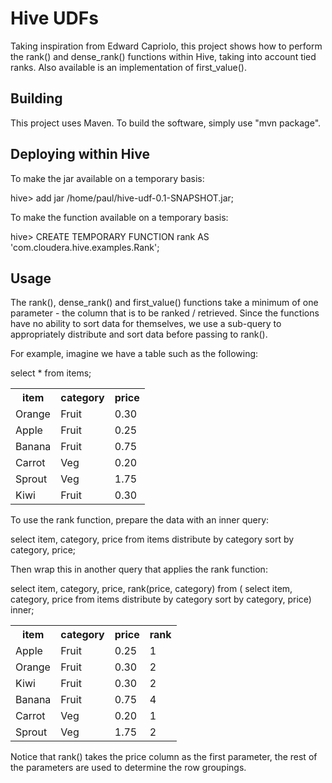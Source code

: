 Hive UDFs
=========

Taking inspiration from Edward Capriolo, this project shows how to perform the rank() and dense_rank() functions
within Hive, taking into account tied ranks. Also available is an implementation of first_value().


Building
--------

This project uses Maven. To build the software, simply use "mvn package".


Deploying within Hive
---------------------

To make the jar available on a temporary basis:

  hive> add jar /home/paul/hive-udf-0.1-SNAPSHOT.jar;

To make the function available on a temporary basis:

  hive> CREATE TEMPORARY FUNCTION rank AS 'com.cloudera.hive.examples.Rank';


Usage
-----

The rank(), dense_rank() and first_value() functions take a minimum of one parameter - the column that is to be ranked / retrieved. Since the
functions have no ability to sort data for themselves, we use a sub-query to appropriately distribute and sort data before passing to rank().

For example, imagine we have a table such as the following:

select * from items;

<table>
<tr><th>item</th><th>category</th><th>price</th></tr>
<tr><td>Orange</td><td>Fruit</td><td>0.30</td></tr>
<tr><td>Apple</td><td>Fruit</td><td>0.25</td></tr>
<tr><td>Banana</td><td>Fruit</td><td>0.75</td></tr>
<tr><td>Carrot</td><td>Veg</td><td>0.20</td></tr>
<tr><td>Sprout</td><td>Veg</td><td>1.75</td></tr>
<tr><td>Kiwi</td><td>Fruit</td><td>0.30</td></tr>
</table>

To use the rank function, prepare the data with an inner query:

  select item, category, price from items distribute by category sort by category, price;

Then wrap this in another query that applies the rank function:

  select item, category, price, rank(price, category) from (
    select item, category, price from items distribute by category sort by category, price) inner;

<table>
<tr><th>item</th><th>category</th><th>price</th><th>rank</th></tr>
<tr><td>Apple</td><td>Fruit</td><td>0.25</td><td>1</td></tr>
<tr><td>Orange</td><td>Fruit</td><td>0.30</td><td>2</td></tr>
<tr><td>Kiwi</td><td>Fruit</td><td>0.30</td><td>2</td></tr>
<tr><td>Banana</td><td>Fruit</td><td>0.75</td><td>4</td></tr>
<tr><td>Carrot</td><td>Veg</td><td>0.20</td><td>1</td></tr>
<tr><td>Sprout</td><td>Veg</td><td>1.75</td><td>2</td></tr>
</table>

Notice that rank() takes the price column as the first parameter, the rest of the parameters are used to determine the row groupings.
